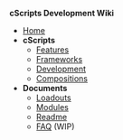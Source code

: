 **cScripts Development Wiki**
* [Home](https://github.com/7Cav/cScripts/wiki)
* **cScripts** 
   * [Features](Features)
   * [Frameworks](Features#framework)
   * [Development](Development)
   * [Compositions](Compositions)
* **Documents**
  * [Loadouts](Player-Loadouts)
  * [Modules](7Cav-Modules)
  * [Readme](https://github.com/7Cav/cScripts/blob/master/README.md)
  * [FAQ](FAQ) (WIP)
